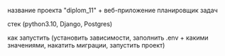 название проекта "diplom_11" + веб-приложение планировщик задач

стек (python3.10, Django, Postgres)

как запустить (установить зависимости, заполнить .env + какими значениями, накатить миграции, запустить проект)

